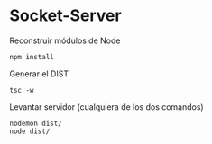 # Socket-Server

Reconstruir módulos de Node
```
npm install 
```

Generar el DIST
```
tsc -w
```

Levantar servidor (cualquiera de los dos comandos)
```
nodemon dist/
node dist/
```